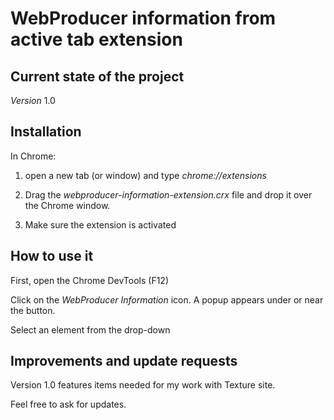 # WebProducer information from active tab extension

## Current state of the project

*Version* 1.0  

## Installation

In Chrome: 

1) open a new tab (or window) and type *chrome://extensions*

1) Drag the *webproducer-information-extension.crx* file and drop it over the Chrome window.

1) Make sure the extension is activated

## How to use it

First, open the Chrome DevTools (F12)

Click on the *WebProducer Information* icon. A popup appears under or near the button.

Select an element from the drop-down

## Improvements and update requests

Version 1.0 features items needed for my work with Texture site.

Feel free to ask for updates.
